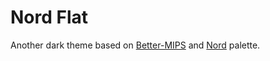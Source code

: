 # Nord Flat

Another dark theme based on [Better-MIPS](https://github.com/vasilescur/vscode-Better-MIPS)
and [Nord](https://www.nordtheme.com/) palette.
